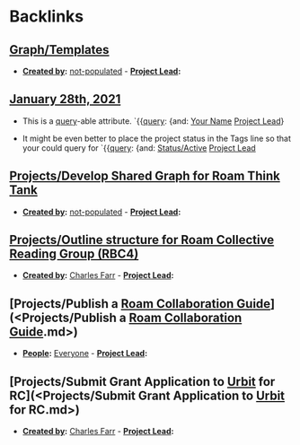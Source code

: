 
# Backlinks
## [Graph/Templates](<Graph/Templates.md>)
- **[Created by](<Created by.md>):** [not-populated](<not-populated.md>)
                    - **[Project Lead](<Project Lead.md>):**

## [January 28th, 2021](<January 28th, 2021.md>)
- This is a [query](<query.md>)-able attribute. `{{[query](<query.md>): {and: [Your Name](<Your Name.md>) [Project Lead](<Project Lead.md>)}

- It might be even better to place the project status in the Tags line so that your could query for `{{[query](<query.md>): {and: [Status/Active](<Status/Active.md>) [Project Lead](<Project Lead.md>)

## [Projects/Develop Shared Graph for Roam Think Tank](<Projects/Develop Shared Graph for Roam Think Tank.md>)
- **[Created by](<Created by.md>):** [not-populated](<not-populated.md>)
        - **[Project Lead](<Project Lead.md>):**

## [Projects/Outline structure for Roam Collective Reading Group (RBC4)](<Projects/Outline structure for Roam Collective Reading Group (RBC4).md>)
- **[Created by](<Created by.md>):** [Charles Farr](<Charles Farr.md>)
        - **[Project Lead](<Project Lead.md>):**

## [Projects/Publish a [Roam Collaboration Guide](<Roam Collaboration Guide.md>)](<Projects/Publish a [Roam Collaboration Guide](<Roam Collaboration Guide.md>).md>)
- **[People](<People.md>):** [Everyone](<Everyone.md>)
        - **[Project Lead](<Project Lead.md>):**

## [Projects/Submit Grant Application to [Urbit](<Urbit.md>) for RC](<Projects/Submit Grant Application to [Urbit](<Urbit.md>) for RC.md>)
- **[Created by](<Created by.md>):** [Charles Farr](<Charles Farr.md>)
        - **[Project Lead](<Project Lead.md>):**

